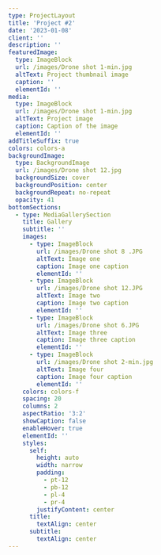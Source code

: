 ```yaml
---
type: ProjectLayout
title: 'Project #2'
date: '2023-01-08'
client: ''
description: ''
featuredImage:
  type: ImageBlock
  url: /images/Drone shot 1-min.jpg
  altText: Project thumbnail image
  caption: ''
  elementId: ''
media:
  type: ImageBlock
  url: /images/Drone shot 1-min.jpg
  altText: Project image
  caption: Caption of the image
  elementId: ''
addTitleSuffix: true
colors: colors-a
backgroundImage:
  type: BackgroundImage
  url: /images/Drone shot 12.jpg
  backgroundSize: cover
  backgroundPosition: center
  backgroundRepeat: no-repeat
  opacity: 41
bottomSections:
  - type: MediaGallerySection
    title: Gallery
    subtitle: ''
    images:
      - type: ImageBlock
        url: /images/Drone shot 8 .JPG
        altText: Image one
        caption: Image one caption
        elementId: ''
      - type: ImageBlock
        url: /images/Drone shot 12.JPG
        altText: Image two
        caption: Image two caption
        elementId: ''
      - type: ImageBlock
        url: /images/Drone shot 6.JPG
        altText: Image three
        caption: Image three caption
        elementId: ''
      - type: ImageBlock
        url: /images/Drone shot 2-min.jpg
        altText: Image four
        caption: Image four caption
        elementId: ''
    colors: colors-f
    spacing: 20
    columns: 2
    aspectRatio: '3:2'
    showCaption: false
    enableHover: true
    elementId: ''
    styles:
      self:
        height: auto
        width: narrow
        padding:
          - pt-12
          - pb-12
          - pl-4
          - pr-4
        justifyContent: center
      title:
        textAlign: center
      subtitle:
        textAlign: center
---
```



